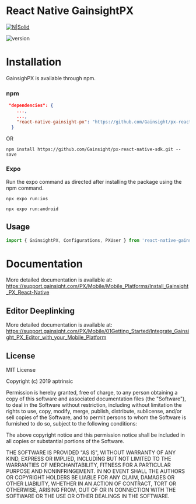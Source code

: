 # React Native GainsightPX

[![N|Solid](https://app-dev.aptrinsic.com/home/gainsight-px-logo.svg)](https://app.aptrinsic.com)

![version](https://img.shields.io/badge/version-1.9.0-blue.svg) 

# Installation

GainsighPX is available through npm.

### npm

```json
 "dependencies": {
    ...,
    ...,
    "react-native-gainsight-px": "https://github.com/Gainsight/px-react-native-sdk.git"
  }
```

OR

```
npm install https://github.com/Gainsight/px-react-native-sdk.git --save
```
### Expo
Run the expo command as directed after installing the package using the npm command.
```
npx expo run:ios
```
```
npx expo run:android
```

## Usage

```javascript
import { GainsightPX, Configurations, PXUser } from 'react-native-gainsight-px';
```

# Documentation


More detailed documentation is available at: <https://support.gainsight.com/PX/Mobile/Mobile_Platforms/Install_Gainsight_PX_React-Native>


## Editor Deeplinking

More detailed documentation is available at: <https://support.gainsight.com/PX/Mobile/01Getting_Started/Integrate_Gainsight_PX_Editor_with_your_Mobile_Platform>

## License

MIT License

Copyright (c) 2019 aptrinsic

Permission is hereby granted, free of charge, to any person obtaining a copy
of this software and associated documentation files (the "Software"), to deal
in the Software without restriction, including without limitation the rights
to use, copy, modify, merge, publish, distribute, sublicense, and/or sell
copies of the Software, and to permit persons to whom the Software is
furnished to do so, subject to the following conditions:

The above copyright notice and this permission notice shall be included in all
copies or substantial portions of the Software.

THE SOFTWARE IS PROVIDED "AS IS", WITHOUT WARRANTY OF ANY KIND, EXPRESS OR
IMPLIED, INCLUDING BUT NOT LIMITED TO THE WARRANTIES OF MERCHANTABILITY,
FITNESS FOR A PARTICULAR PURPOSE AND NONINFRINGEMENT. IN NO EVENT SHALL THE
AUTHORS OR COPYRIGHT HOLDERS BE LIABLE FOR ANY CLAIM, DAMAGES OR OTHER
LIABILITY, WHETHER IN AN ACTION OF CONTRACT, TORT OR OTHERWISE, ARISING FROM,
OUT OF OR IN CONNECTION WITH THE SOFTWARE OR THE USE OR OTHER DEALINGS IN THE
SOFTWARE.
